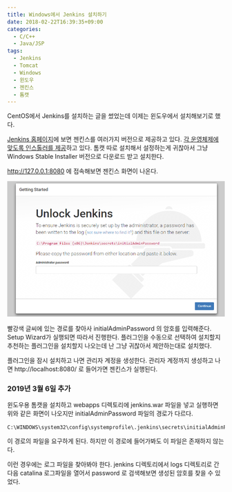 ```yaml
---
title: Windows에서 Jenkins 설치하기
date: 2018-02-22T16:39:35+09:00
categories:
  - C/C++
  - Java/JSP
tags:
  - Jenkins
  - Tomcat
  - Windows
  - 윈도우
  - 젠킨스
  - 톰캣
---
```

CentOS에서 Jenkins를 설치하는 글을 썼었는데 이제는 윈도우에서 설치해보기로 했다.

[Jenkins 홈페이지](https://jenkins.io)에 보면 젠킨스를 여러가지 버전으로 제공하고 있다. [각 운영체제에 맞도록 인스톨러를 제공](https://jenkins.io/download/)하고 있다. 톰캣 따로 설치해서 설정하는게 귀찮아서 그냥 Windows Stable Installer 버전으로 다운로드 받고 설치한다.

http://127.0.0.1:8080 에 접속해보면 젠킨스 화면이 나온다.

![](/assets/images/jenkins-install-init-screen.png)

빨강색 글씨에 있는 경로를 찾아사 initialAdminPassword 의 암호를 입력해준다. Setup Wizard가 실행되면 따라서 진행한다. 플러그인을 수동으로 선택하여 설치할지 추천하는 플러그인을 설치할지 나오는데 난 그냥 귀찮아서 제안하는대로 설치했다.

플러그인을 잠시 설치하고 나면 관리자 계정을 생성한다. 관리자 계정까지 생성하고 나면 http://localhost:8080/ 로 들어가면 젠킨스가 실행된다.

### 2019년 3월 6일 추가

윈도우용 톰캣을 설치하고 webapps 디렉토리에 jenkins.war 파일을 넣고 실행하면 위와 같은 화면이 나오지만 initialAdminPassword 파일의 경로가 다르다.

```
C:\WINDOWS\system32\config\systemprofile\.jenkins\secrets\initialAdminPassword
```

이 경로의 파일을 요구하게 된다. 하지만 이 경로에 들어가봐도 이 파일은 존재하지 않는다.

이런 경우에는 로그 파일을 찾아봐야 한다. jenkins 디렉토리에서 logs 디렉토리로 간다음 catalina 로그파일을 열어서 password 로 검색해보면 생성된 암호를 찾을 수 있었다.
